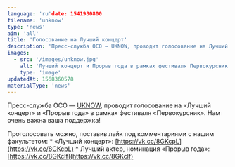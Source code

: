 ```yaml
---
language: 'ru'date: 1541980800
filename: 'unknow'
type: 'news'
aim: 'all'
title: 'Голосование на Лучший концерт'
description: 'Пресс-служба ОСО — UKNOW, проводит голосование на Лучший концерт и Прорыв года в рамках фестиваля Первокурсник...'
images:
  - src: '/images/unknow.jpg'
    alt: 'Лучший концерт и Прорыв года в рамках фестиваля Первокурсник'
    type: 'image'
updatedAt: 1568360578
materialType: 'news'
---
```

Пресс-служба ОСО — [UKNOW](https://vk.com/vsu.uknow), проводит голосование на «Лучший концерт» и «Прорыв года» в рамках фестиваля «Первокурсник». Нам очень важна ваша поддержка!

Проголосовать можно, поставив лайк под комментариями с нашим факультетом: \* «Лучший концерт»: [https://vk.cc/8GKcpL](https://vk.cc/8GKcpL) \* Лучший актер, номинация «Прорыв года»: [https://vk.cc/8GKclf](https://vk.cc/8GKclf)
